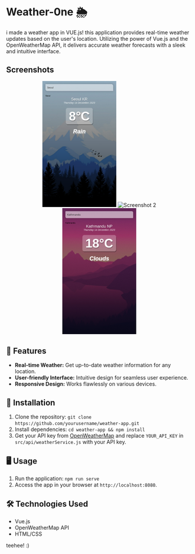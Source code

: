 #  Weather-0ne 🌦️

i made a weather app in VUE.js! this application provides real-time weather updates based on the user's location. Utilizing the power of Vue.js and the OpenWeatherMap API, it delivers accurate weather forecasts with a sleek and intuitive interface.

## Screenshots

<div align="center">
  <img src="final-img/Screen Shot 2023-12-14 at 12.54.50.png" alt="Screenshot 1" width="200"/>
  <img src="final-img/Screen Shot 2023-12-14 at 12.55.03.pngg" alt="Screenshot 2" width="200"/>
  <img src="final-img/Screen Shot 2023-12-14 at 12.55.24.png" alt="Screenshot 3" width="200"/>
</div>

## 🌟 Features

- **Real-time Weather:** Get up-to-date weather information for any location.
- **User-friendly Interface:** Intuitive design for seamless user experience.
- **Responsive Design:** Works flawlessly on various devices.

## 🚀 Installation

1. Clone the repository: `git clone https://github.com/yourusername/weather-app.git`
2. Install dependencies: `cd weather-app && npm install`
3. Get your API key from [OpenWeatherMap](https://openweathermap.org/api) and replace `YOUR_API_KEY` in `src/api/weatherService.js` with your API key.

## 🖥️ Usage

1. Run the application: `npm run serve`
2. Access the app in your browser at `http://localhost:8080`.

## 🛠️ Technologies Used

- Vue.js
- OpenWeatherMap API
- HTML/CSS

teehee! :)